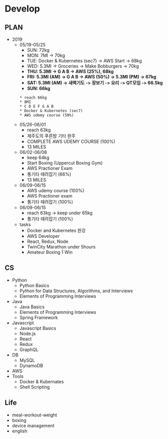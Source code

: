 # Develop

## PLAN
* 2019
  * 05/19-05/25
    * SUN: 72kg
    * MON: 7MI -> 70kg
    * TUE: Docker & Kubernetes (sec7) -> AWS Start -> 68kg
    * WED: 5.3MI -> Groceries -> Make Bobburgers -> 70kg
    * __THU: 5.3MI -> G A B -> AWS (25%), 68kg__
    * __FRI: 5.3MI (AM) -> G A B -> AWS (50%) -> 5.3MI (PM) -> 67kg__
    * __SAT: 5.3MI (AM) -> 새벽기도 -> 장보기 -> 요리 -> QT모임 -> 66.5kg__
    * __SUN: 66kg__
    ```
    * reach 66kg
    * 8MI
    * C D E F G A B
    * Docker & Kubernetes (sec7)
    * AWS udemy course (50%)
    ```
  * 05/26-06/01
    * reach 63kg
    * 제주도의 푸른밤 기타 완주
    * COMPLETE AWS UDEMY COURSE (100%)
    * 13 MILES
  * 06/02-06/08
    * keep 64kg
    * Start Boxing (Uppercut Boxing Gym)
    * AWS Practioner Exam
    * 통기타 때려잡기 (66%)
    * 13 MILES
  * 06/09-06/15
    * AWS udemy course (100%)
    * AWS Practioner exam
    * 통기타 때려잡기 (100%)
  * 06/09-06/15
    * reach 63kg -> keep under 65kg
    * 통기타 때려잡기 (100%)
  * tasks
    * Docker and Kubernetes 완강
    * AWS Developer
    * React, Redux, Node
    * TwinCity Marathon under 5hours
    * Amateur Boxing 1 Win

## CS
* Python
  * Python Basics
  * Python for Data Structures, Algorithms, and Interviews
  * Elements of Programming Interviews
* Java
  * Java Basics
  * Elements of Programming Interviews
  * Spring Framework
* Javascript
  * Javascript Basics
  * Node.js
  * React
  * Redux
  * GraphQL
* DB
  * MySQL
  * DynamoDB
* AWS
* Tools
  * Docker & Kubernates
  * Shell Scripting
  
## Life
* meal-workout-weight
* boxing
* device management
* english
